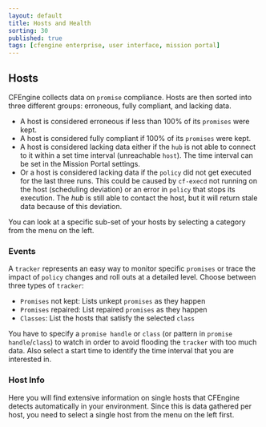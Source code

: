 ```yaml
---
layout: default
title: Hosts and Health
sorting: 30
published: true
tags: [cfengine enterprise, user interface, mission portal]
---
```


## Hosts ##

CFEngine collects data on `promise` compliance. Hosts are then sorted into three different groups: erroneous, fully compliant, and lacking data.

* A host is considered erroneous if less than 100% of its ```promises``` were kept.
* A host is considered fully compliant if 100% of its ```promises``` were kept.
* A host is considered lacking data either if the ```hub``` is not able to connect to it within a set time interval (unreachable `host`). The time interval can be set in the Mission Portal settings.
* Or a host is considered lacking data if the ```policy``` did not get executed for the last three runs. This could be caused by `cf-execd` not running on the host (scheduling deviation) or an error in ```policy``` that stops its execution. The *hub* is still able to contact the host, but it will return stale data because of this deviation.

You can look at a specific sub-set of your hosts by selecting a category from the menu on the left.

### Events ###

A ```tracker``` represents an easy way to monitor specific ```promises``` or trace the impact of ```policy``` changes and roll outs at a detailed level. Choose between three types of ```tracker```:

* ```Promises``` not kept: Lists unkept ```promises``` as they happen
* ```Promises``` repaired: List repaired ```promises``` as they happen
* ```Classes```: List the hosts that satisfy the selected ```class```

You have to specify a ```promise handle``` or ```class``` (or pattern in ```promise handle```/```class```) to watch in order to avoid flooding the ```tracker``` with too much data. Also select a start time to identify the time interval that you are interested in.

### Host Info ###

Here you will find extensive information on single hosts that CFEngine detects automatically in your environment. Since this is data gathered per host, you need to select a single host from the menu on the left first.

